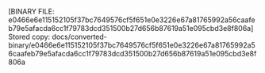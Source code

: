 [BINARY FILE: e0466e6e115152105f37bc7649576cf5f651e0e3226e67a81765992a56caafeb79e5afacda6cc1f79783dcd351500b27d656b87619a51e095cbd3e8f806a]
Stored copy: docs/converted-binary/e0466e6e115152105f37bc7649576cf5f651e0e3226e67a81765992a56caafeb79e5afacda6cc1f79783dcd351500b27d656b87619a51e095cbd3e8f806a
